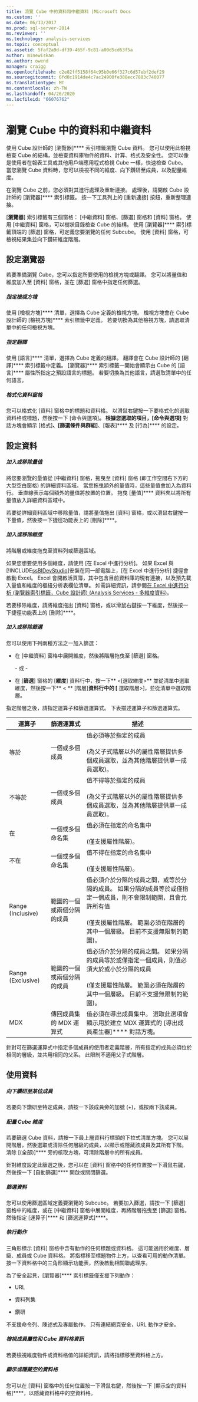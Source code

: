 ```yaml
---
title: 流覽 Cube 中的資料和中繼資料 |Microsoft Docs
ms.custom: ''
ms.date: 06/13/2017
ms.prod: sql-server-2014
ms.reviewer: ''
ms.technology: analysis-services
ms.topic: conceptual
ms.assetid: 5faf2a9d-df39-465f-9c81-a00d5cd63f5a
author: minewiskan
ms.author: owend
manager: craigg
ms.openlocfilehash: c2e82ff5158f64c95b0e66f327c6d57ebf2def29
ms.sourcegitcommit: 6fd8c1914de4c7ac24900fe388ecc7883c740077
ms.translationtype: MT
ms.contentlocale: zh-TW
ms.lasthandoff: 04/26/2020
ms.locfileid: "66076762"
---
```

# <a name="browse-data-and-metadata-in-cube"></a>瀏覽 Cube 中的資料和中繼資料
  使用 Cube 設計師的 [瀏覽器]**** 索引標籤瀏覽 Cube 資料。 您可以使用此檢視檢查 Cube 的結構，並檢查資料庫物件的資料、計算、格式及安全性。 您可以像是使用者在報表工具或其他用戶端應用程式檢視 Cube 一樣，快速檢查 Cube。 當您瀏覽 Cube 資料時，您可以檢視不同的維度、向下鑽研至成員，以及配量維度。  
  
 在瀏覽 Cube 之前，您必須對其進行處理及重新連接。 處理後，請開啟 Cube 設計師的 [瀏覽器]**** 索引標籤。 按一下工具列上的 [重新連接] 按鈕，重新整理連接。  
  
 [**瀏覽器**] 索引標籤有三個窗格： [中繼資料] 窗格、[篩選] 窗格和 [資料] 窗格。 使用 [中繼資料] 窗格，可以樹狀目錄檢查 Cube 的結構。 使用 [瀏覽器]**** 索引標籤頂端的 [篩選] 窗格，可定義您要瀏覽的任何 Subcube。 使用 [資料] 窗格，可檢視結果集並向下鑽研維度階層。  
  
## <a name="setting-up-the-browser"></a>設定瀏覽器  
 若要準備瀏覽 Cube，您可以指定所要使用的檢視方塊或翻譯。 您可以將量值和維度加入至 [資料] 窗格，並在 [篩選] 窗格中指定任何篩選。  
  
##### <a name="specifying-a-perspective"></a>指定檢視方塊  
 使用 [檢視方塊]**** 清單，選擇為 Cube 定義的檢視方塊。 檢視方塊會在 Cube 設計師的 [檢視方塊]**** 索引標籤中定義。 若要切換為其他檢視方塊，請選取清單中的任何檢視方塊。  
  
##### <a name="specifying-a-translation"></a>指定翻譯  
 使用 [語言]**** 清單，選擇為 Cube 定義的翻譯。 翻譯會在 Cube 設計師的 [翻譯]**** 索引標籤中定義。 [瀏覽器]**** 索引標籤一開始會顯示由 Cube 的 [語言]**** 屬性所指定之預設語言的標題。 若要切換為其他語言，請選取清單中的任何語言。  
  
##### <a name="formatting-the-data-pane"></a>格式化資料窗格  
 您可以格式化 [資料] 窗格中的標題和資料格。 以滑鼠右鍵按一下要格式化的選取資料格或標題，然後按一下 [命令與選項]****。 根據您選取的項目，[命令與選項]**** 對話方塊會顯示 [格式]****、[篩選條件與群組]****、[報表]**** 及 [行為]**** 的設定。  
  
## <a name="setting-up-the-data"></a>設定資料  
  
##### <a name="adding-or-removing-measures"></a>加入或移除量值  
 將您要瀏覽的量值從 [中繼資料] 窗格，拖曳至 [資料] 窗格 (即工作空間右下方的大型空白窗格) 的詳細資料區域。 當您拖曳額外的量值時，這些量值會加入為資料行。 垂直線表示每個額外的量值將放置的位置。 拖曳 [量值]**** 資料夾以將所有量值放入詳細資料區域中。  
  
 若要從詳細資料區域中移除量值，請將量值拖出 [資料] 窗格，或以滑鼠右鍵按一下量值，然後按一下捷徑功能表上的 [刪除]****。  
  
##### <a name="adding-or-removing-dimensions"></a>加入或移除維度  
 將階層或維度拖曳至資料列或篩選區域。  
  
 如果您想要使用多個維度，請使用 [在 Excel 中進行分析]。 如果 Excel 與 [!INCLUDE[ssBIDevStudio](../../includes/ssbidevstudio-md.md)]安裝在同一部電腦上，[在 Excel 中進行分析] 捷徑會啟動 Excel。 Excel 會開啟活頁簿，其中包含目前資料庫的現有連接，以及預先載入量值和維度的樞紐分析表欄位清單。 如需詳細資訊，請參閱[在 Excel 中進行分析 &#40;瀏覽器索引標籤，Cube 設計師&#41; &#40;Analysis Services - 多維度資料&#41;](../analyze-in-excel-browser-cube-designer-analysis-services-multidimensional-data.md)。  
  
 若要移除維度，請將維度拖出 [資料] 窗格，或以滑鼠右鍵按一下維度，然後按一下捷徑功能表上的 [刪除]****。  
  
##### <a name="adding-or-removing-filters"></a>加入或移除篩選  
 您可以使用下列兩種方法之一加入篩選：  
  
-   在 [中繼資料] 窗格中展開維度，然後將階層拖曳至 [篩選] 窗格。  
  
     \- 或 -  
  
-   在 [**篩選**] 窗格的 [**維度**] 資料行中，按一下** \<[選取維度>** 並從清單中選取維度，然後按一下** \< ** [階層]**資料行中的 [** 選取階層>]，並從清單中選取階層。  
  
 指定階層之後，請指定運算子和篩選運算式。 下表描述運算子和篩選運算式。  
  
|運算子|篩選運算式|描述|  
|--------------|-----------------------|-----------------|  
|等於|一個或多個成員|值必須等於指定的成員<br /><br /> (為父子式階層以外的屬性階層提供多個成員選取，並為其他階層提供單一成員選取)。|  
|不等於|一個或多個成員|值不得等於指定的成員<br /><br /> (為父子式階層以外的屬性階層提供多個成員選取，並為其他階層提供單一成員選取)。|  
|在|一個或多個命名集|值必須在指定的命名集中<br /><br /> (僅支援屬性階層)。|  
|不在|一個或多個命名集|值不得在指定的命名集中<br /><br /> (僅支援屬性階層)。|  
|Range (Inclusive)|範圍的一個或兩個分隔的成員|值必須介於分隔的成員之間，或等於分隔的成員。 如果分隔的成員等於或僅指定一個成員，則不會限制範圍，且會允許所有值<br /><br /> (僅支援屬性階層。 範圍必須在階層的其中一個層級。 目前不支援無限制的範圍)。|  
|Range (Exclusive)|範圍的一個或兩個分隔的成員|值必須介於分隔的成員之間。 如果分隔的成員等於或僅指定一個成員，則值必須大於或小於分隔的成員<br /><br /> (僅支援屬性階層。 範圍必須在階層的其中一個層級。 目前不支援無限制的範圍)。|  
|MDX|傳回成員集的 MDX 運算式|值必須在導出成員集中。 選取此選項會顯示用於建立 MDX 運算式的 [導出成員產生器]**** 對話方塊。|  
  
 針對可在篩選運算式中指定多個成員的使用者定義階層，所有指定的成員必須位於相同的層級，並共用相同的父系。 此限制不適用父子式階層。  
  
## <a name="working-with-data"></a>使用資料  
  
##### <a name="drilling-down-into-a-member"></a>向下鑽研至某位成員  
 若要向下鑽研至特定成員，請按一下該成員旁的加號 (+)，或按兩下該成員。  
  
##### <a name="slicing-through-cube-dimensions"></a>配量 Cube 維度  
 若要篩選 Cube 資料，請按一下最上層資料行標頭的下拉式清單方塊。 您可以展開階層，然後選取或清除任何層級的成員，以顯示或隱藏該成員及其所有下階。 清除 [(全部)]**** 旁的核取方塊，可清除階層中的所有成員。  
  
 針對維度設定此篩選之後，您可以在 [資料] 窗格中的任何位置按一下滑鼠右鍵，然後按一下 [自動篩選]**** 開啟或關閉篩選。  
  
##### <a name="filtering-data"></a>篩選資料  
 您可以使用篩選區域定義要瀏覽的 Subcube。 若要加入篩選，請按一下 [篩選] 窗格中的維度，或在 [中繼資料] 窗格中展開維度，再將階層拖曳至 [篩選] 窗格。 然後指定 [運算子]**** 和 [篩選運算式]****。  
  
##### <a name="performing-actions"></a>執行動作  
 三角形標示 [資料] 窗格中含有動作的任何標題或資料格。 這可能適用於維度、層級、成員或 Cube 資料格。 將指標移至標題物件上方，以查看可用的動作清單。 按一下資料格中的三角形顯示功能表，然後啟動相關聯處理序。  
  
 為了安全起見，[瀏覽器]**** 索引標籤僅支援下列動作：  
  
-   URL  
  
-   資料列集  
  
-   鑽研  
  
 不支援命令列、陳述式及專屬動作。 只有連結網頁安全，URL 動作才安全。  
  
##### <a name="viewing-member-properties-and-cube-cell-information"></a>檢視成員屬性和 Cube 資料格資訊  
 若要檢視維度物件或資料格值的詳細資訊，請將指標移至資料格上方。  
  
##### <a name="showing-or-hiding-empty-cells"></a>顯示或隱藏空的資料格  
 您可以在 [資料] 窗格中的任何位置按一下滑鼠右鍵，然後按一下 [顯示空的資料格]****，以隱藏資料格中的空資料格。  
  
  
